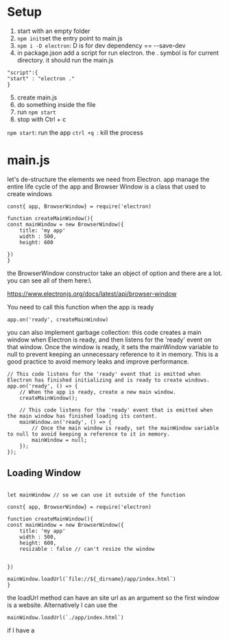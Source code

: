 # Setup
1. start with an empty folder
2. `npm init`set the entry point to main.js
3. `npm i -D electron`: D is for dev dependency == --save-dev
4. in package.json add a script for run electron. the . symbol is for current directory. it should run the main.js
```
"script":{
"start" : "electron ."
}

```
5. create main.js
6. do something inside the file
7. run `npm start`
8. stop with Ctrl + c

`npm start`: run the app
`ctrl +q `: kill the process


# main.js
let's de-structure the elements we need from Electron. app manage the entire life cycle of the app and Browser Window is a class that used to create windows
```
const{ app, BrowserWindow} = require('electron)

function createMainWindow(){
const mainWindow = new BrowserWindow({
	title: 'my app'
	width : 500,
	height: 600

})
}

```
the BrowserWindow constructor take an object of option and there are a lot. you can see all of them here:\

https://www.electronjs.org/docs/latest/api/browser-window

You need to call this function when the app is ready

```
app.on('ready', createMainWindow)
```

you can also implement garbage collection:
this code creates a main window when Electron is ready, and then listens for the 'ready' event on that window. Once the window is ready, it sets the mainWindow variable to null to prevent keeping an unnecessary reference to it in memory. This is a good practice to avoid memory leaks and improve performance.
 
```
// This code listens for the 'ready' event that is emitted when Electron has finished initializing and is ready to create windows.
app.on('ready', () => {
	// When the app is ready, create a new main window.
	createMainWindow();

	// This code listens for the 'ready' event that is emitted when the main window has finished loading its content.
	mainWindow.on('ready', () => {
		// Once the main window is ready, set the mainWindow variable to null to avoid keeping a reference to it in memory.
		mainWindow = null;
	});
});
```

## Loading Window

```

let mainWindow // so we can use it outside of the function

const{ app, BrowserWindow} = require('electron)

function createMainWindow(){
const mainWindow = new BrowserWindow({
	title: 'my app'
	width : 500,
	height: 600,
	resizable : false // can't resize the window


})

mainWindow.loadUrl(`file://${_dirname}/app/index.html`)
}

```


the loadUrl method can have an site url as an argument so the first window is a website.
Alternatively I can use the 
```
mainWindow.loadUrl(`./app/index.html`)

```
if I have a <title> in the HTML it will override the method's title definition

using the dev tool on the window we will see an error about security policy. It can be resolved by adding:
```
<meta http-equiv="Content-Security-Policy" content="script-src 'self` 'unsafe-inline">
``` 

## Customize the window
`backgroundColor: x`: change the background of the app
`resizable`: can you resize the window?
`title`: the title
`icon`: an icon for your app. follow by `'.assets/.....'`(create the assets folder)


# Platform & Environment check
checking which env. we are in (dev or production) or which platform we are in (OS: windows, mac , Linux). Why should I want to do it?
maybe i will do some things according to those conditions

## Checking environment
the value of the environment is found in `process.env.NODE_ENV`

```
//set env
process.env.NODE_ENV='development'
const isDev  = process.env.NODE_ENV ! == 'production ? true : false'
```
## Checking platform
the value of the platform is found in `process.platform`
you can console.log(process.platform) to see which platform you are at
```
const isMac  = process.platform ! == 'darwin ? true : false'
```

## Dev Mode
how would you make the window resizable in dev env. but not resizable in production? you can make use of the isDev variable you have defined

`resizable : isDev? true : false`


### Leaving Dev tool open
in the mainWindow function
```
if (isDev){
	mainWindow.webContents.openDevTools()
}

```
if the devtool hide some of the app window change the width `width: isDev ? x++ : x`

## Mac 
this code is checking if all windows are closed and, if the platform is not macOS, it will quit the Electron app. This is because on macOS it is common for apps to keep running even when all windows are closed, whereas on other platforms it is more typical for the app to quit when all windows are closed.
```
// This code listens for the 'window-all-closed' event that is emitted when all windows are closed.
app.on('window-all-closed', () => {
	// If the current platform is not macOS (darwin), then the app should quit.
	if (process.platform !== 'darwin') {
		app.quit();
	}
});

```

# Useful Code
this code is checking if there are any windows currently open, and if not, it creates a new main window. This is typically used to ensure that the app has a main window available to the user, even if they have previously closed it. On macOS, this event is typically emitted when the user clicks on the app icon in the Dock, but on other platforms it may be emitted in other circumstances.
```
// This code listens for the 'activate' event that is emitted when the user clicks on the app icon (in the Dock on macOS).
app.on('activate', () => {
	// If there are no windows currently open, create a new main window.
	if (BrowserWindow.getAllWindows().length === 0) {
		createMainWindow(); // is the function you have created in this class
	}
});
```

# Hot Swap
used for hotswap and auto reload the server when you makes changes to the code instead of relaunching the app


### electron-reload
https://www.npmjs.com/package/electron-reload\

`npm install electron-reload`

```
'use strict';

const {app, BrowserWindow} = require('electron');

const electronReload = require('electron-reload')

// Standard stuff
app.on('ready', () => {
  let mainWindow = new BrowserWindow({width: 800, height: 600});

  mainWindow.loadUrl(`file://${__dirname}/index.html`);
  // the rest...
});

```

### Nodemon
it will reload the main process but not the window. To reload the window click on `Ctrl + r`
`npm i -D nodemon`: install nodemon
package.json : add the following script
```
"dev": "nodemon --exec electron ."

```
to run in this mode `npm run dev`